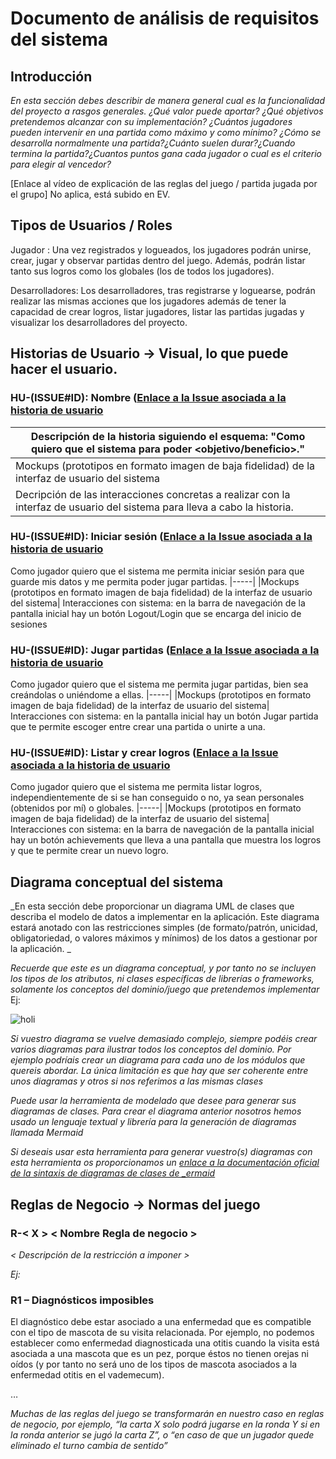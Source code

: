 # Documento de análisis de requisitos del sistema

## Introducción

_En esta sección debes describir de manera general cual es la funcionalidad del proyecto a rasgos generales. ¿Qué valor puede aportar? ¿Qué objetivos pretendemos alcanzar con su implementación? ¿Cuántos jugadores pueden intervenir en una partida como máximo y como mínimo? ¿Cómo se desarrolla normalmente una partida?¿Cuánto suelen durar?¿Cuando termina la partida?¿Cuantos puntos gana cada jugador o cual es el criterio para elegir al vencedor?_


[Enlace al vídeo de explicación de las reglas del juego / partida jugada por el grupo] No aplica, está subido en EV.


## Tipos de Usuarios / Roles

Jugador : Una vez registrados y logueados, los jugadores podrán unirse, crear, jugar y observar partidas dentro del juego. Además, podrán listar tanto sus logros como los globales (los de todos los jugadores).

Desarrolladores: Los desarrolladores, tras registrarse y loguearse, podrán realizar las mismas acciones que los jugadores además de tener la capacidad de crear logros, listar jugadores, listar las partidas jugadas y visualizar los desarrolladores del proyecto. 

## Historias de Usuario -> Visual, lo que puede hacer el usuario.

 ### HU-(ISSUE#ID): Nombre ([Enlace a la Issue asociada a la historia de usuario]()
|Descripción de la historia siguiendo el esquema:  "Como <rol> quiero que el sistema <funcionalidad>  para poder <objetivo/beneficio>."| 
|-----|
|Mockups (prototipos en formato imagen de baja fidelidad) de la interfaz de usuario del sistema|
|Decripción de las interacciones concretas a realizar con la interfaz de usuario del sistema para lleva a cabo la historia.

 ### HU-(ISSUE#ID): Iniciar sesión ([Enlace a la Issue asociada a la historia de usuario]()
Como jugador quiero que el sistema me permita iniciar sesión para que guarde mis datos y me permita poder jugar partidas.
|-----|
|Mockups (prototipos en formato imagen de baja fidelidad) de la interfaz de usuario del sistema|
Interacciones con sistema: en la barra de navegación de la pantalla inicial hay un botón Logout/Login que se encarga del inicio de sesiones

 ### HU-(ISSUE#ID): Jugar partidas ([Enlace a la Issue asociada a la historia de usuario]()
Como jugador quiero que el sistema me permita jugar partidas, bien sea creándolas o uniéndome a ellas.
|-----|
|Mockups (prototipos en formato imagen de baja fidelidad) de la interfaz de usuario del sistema|
Interacciones con sistema: en la pantalla inicial hay un botón Jugar partida que te permite escoger entre crear una partida o unirte a una.

 ### HU-(ISSUE#ID): Listar y crear logros ([Enlace a la Issue asociada a la historia de usuario]()
Como jugador quiero que el sistema me permita listar logros, independientemente de si se han conseguido o no, ya sean personales (obtenidos por mí) o globales.
|-----|
|Mockups (prototipos en formato imagen de baja fidelidad) de la interfaz de usuario del sistema|
Interacciones con sistema: en la barra de navegación de la pantalla inicial hay un botón achievements que lleva a una pantalla que muestra los logros y que te permite crear un nuevo logro.



## Diagrama conceptual del sistema
_En esta sección debe proporcionar un diagrama UML de clases que describa el modelo de datos a implementar en la aplicación. Este diagrama estará anotado con las restricciones simples (de formato/patrón, unicidad, obligatoriedad, o valores máximos y mínimos) de los datos a gestionar por la aplicación. _

_Recuerde que este es un diagrama conceptual, y por tanto no se incluyen los tipos de los atributos, ni clases específicas de librerías o frameworks, solamente los conceptos del dominio/juego que pretendemos implementar_
Ej:

![holi]()

_Si vuestro diagrama se vuelve demasiado complejo, siempre podéis crear varios diagramas para ilustrar todos los conceptos del dominio. Por ejemplo podríais crear un diagrama para cada uno de los módulos que quereis abordar. La única limitación es que hay que ser coherente entre unos diagramas y otros si nos referimos a las mismas clases_

_Puede usar la herramienta de modelado que desee para generar sus diagramas de clases. Para crear el diagrama anterior nosotros hemos usado un lenguaje textual y librería para la generación de diagramas llamada Mermaid_

_Si deseais usar esta herramienta para generar vuestro(s) diagramas con esta herramienta os proporcionamos un [enlace a la documentación oficial de la sintaxis de diagramas de clases de _ermaid](https://mermaid.js.org/syntax/classDiagram.html)_

## Reglas de Negocio -> Normas del juego
### R-< X > < Nombre Regla de negocio >
_< Descripción de la restricción a imponer >_

_Ej:_ 
### R1 – Diagnósticos imposibles
El diagnóstico debe estar asociado a una enfermedad que es compatible con el tipo de mascota de su visita relacionada. Por ejemplo, no podemos establecer como enfermedad diagnosticada una otitis cuando la visita está asociada a una mascota que es un pez, porque éstos no tienen orejas ni oídos (y por tanto no será uno de los tipos de mascota asociados a la enfermedad otitis en el vademecum).

…

_Muchas de las reglas del juego se transformarán en nuestro caso en reglas de negocio, por ejemplo, “la carta X solo podrá jugarse en la ronda Y si en la ronda anterior se jugó la carta Z”, o “en caso de que un jugador quede eliminado el turno cambia de sentido”_



